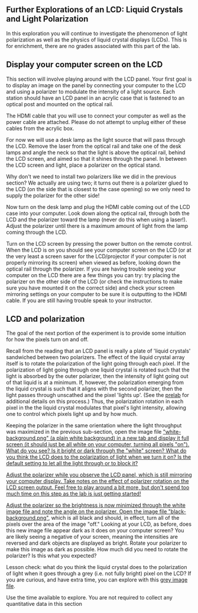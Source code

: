 ## Further Explorations of an LCD: Liquid Crystals and Light Polarization

In this exploration you will continue to investigate the phenomenon of light polarization as well as the physics of liquid crystal displays (LCDs). This is for enrichment, there are no grades associated with this part of the lab.


## Display your computer screen on the LCD

This section will involve playing around with the LCD panel. Your first goal is to display an image on the panel by connecting your computer to the LCD and using a polarizer to modulate the intensity of a light source. Each station should have an LCD panel in an acrylic case that is fastened to an optical post and mounted on the optical rail.

 The HDMI cable that you will use to connect your computer as well as the power cable are attached. Please do not attempt to unplug either of these cables from the acrylic box.

For now we will use a desk lamp as the light source that will pass through the LCD. Remove the laser from the optical rail and take one of the desk lamps and angle the neck so that the light is above the optical rail, behind the LCD screen, and aimed so that it shines through the panel. In between the LCD screen and light, place a polarizer on the optical stand.

Why don't we need to install two polarizers like we did in the previous section? We actually are using two; it turns out there is a polarizer glued to the LCD (on the side that is closest to the case opening) so we only need to supply the polarizer for the other side!

Now turn on the desk lamp and plug the HDMI cable coming out of the LCD case into your computer. Look down along the optical rail, through both the LCD and the polarizer toward the lamp (never do this when using a laser!). Adjust the polarizer until there is a maximum amount of light from the lamp coming through the LCD.

Turn on the LCD screen by pressing the power button on the remote control. When the LCD is on you should see your computer screen on the LCD (or at the very least a screen saver for the LCD/projector if your computer is not properly mirroring its screen) when viewed as before, looking down the optical rail through the polarizer. If you are having trouble seeing your computer on the LCD there are a few things you can try: try placing the polarizer on the other side of the LCD (or check the instructions to make sure you have mounted it on the correct side) and check your screen mirroring settings on your computer to be sure it is outputting to the HDMI cable. If you are still having trouble speak to your instructor.

## LCD and polarization

The goal of the next portion of the experiment is to provide some intuition for how the pixels turn on and off.

Recall from the reading that an LCD panel is really a plate of 'liquid crystals' sandwiched between two polarizers. The effect of the liquid crystal array itself is to rotate the polarization of the light going through each pixel. If the polarization of light going through one liquid crystal is rotated such that the light is absorbed by the outer polarizer, then the intensity of light going out of that liquid is at a minimum. If, however, the polarization emerging from the liquid crystal is such that it aligns with the second polarizer, then the light passes through unscathed and the pixel 'lights up'. (See the <a href="http://www.physics.hmc.edu/~physics50/wp/index.php/module-3-week-2-prelab/">prelab</a> for additional details on this process.) Thus, the polarization rotation in each pixel in the the liquid crystal modulates that pixel's light intensity, allowing one to control which pixels light up and by how much.

Keeping the polarizer in the same orientation where the light throughput was maximized in the previous sub-section, open the image file <a href="https://www.physics.hmc.edu/~physics50/wp/wp-content/uploads/2018/10/white-background.png" target="_blank" rel="noopener noreferrer">"white-background.png" (a plain white background) in a new tab and display it full screen (it should just be all white on your computer, turning all pixels "on"). What do you see? Is it bright or dark through the "white" screen? What do you think the LCD does to the polarization of light when we turn it on? Is the default setting to let all the light through or to block it?

Adjust the polarizer while you observe the LCD panel, which is still mirroring your computer display. Take notes on the effect of polarizer rotation on the LCD screen output. Feel free to play around a bit more, but don't spend too much time on this step as the lab is just getting started!

Adjust the polarizer so the brightness is now minimized through the white image file and note the angle on the polarizer. Open the image file <a href="https://www.physics.hmc.edu/~physics50/wp/wp-content/uploads/2018/10/black-background.png" target="_blank" rel="noopener noreferrer">"black-background.png"</a>, which is all black and should, in effect, turn all of the pixels over the area of the image "off." Looking at your LCD, as before, does this new image file appear dark as it does on your computer screen? You are likely seeing a negative of your screen, meaning the intensities are reversed and dark objects are displayed as bright. Rotate your polarizer to make this image as dark as possible. How much did you need to rotate the polarizer? Is this what you expected?

Lesson check: what do you think the liquid crystal does to the polarization of light when it goes through a grey (i.e. not fully bright) pixel on the LCD? If you are curious, and have extra time, you can explore with this <a href="https://www.physics.hmc.edu/~physics50/wp/wp-content/uploads/2018/10/grey-background.png">grey image file</a>.

Use the time available to explore. You are not required to collect any quantitative data in this section